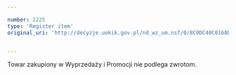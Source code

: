 ```yaml
---

number: 2225
type: 'Register item'
original_uri: 'http://decyzje.uokik.gov.pl/nd_wz_um.nsf/0/8C0DC40C0168D207C1257847003E469F?OpenDocument'


---
```


Towar zakupiony w Wyprzedaży i Promocji nie podlega zwrotom.
